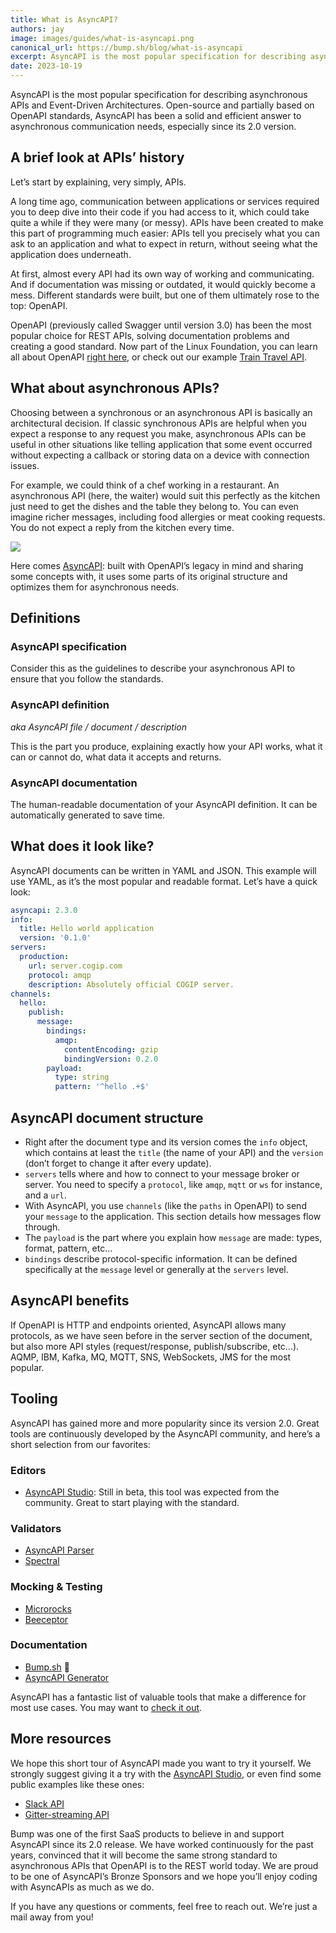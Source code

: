 ```yaml
---
title: What is AsyncAPI?
authors: jay
image: images/guides/what-is-asyncapi.png
canonical_url: https://bump.sh/blog/what-is-asyncapi
excerpt: AsyncAPI is the most popular specification for describing asynchronous APIs and Event-Driven Architectures.
date: 2023-10-19
---
```


AsyncAPI is the most popular specification for describing asynchronous APIs and Event-Driven Architectures.
Open-source and partially based on OpenAPI standards, AsyncAPI has been a solid and efficient answer to asynchronous communication needs, especially since its 2.0 version.

## A brief look at APIs’ history

Let’s start by explaining, very simply, APIs.

A long time ago, communication between applications or services required you to deep dive into their code if you had access to it, which could take quite a while if they were many (or messy). APIs have been created to make this part of programming much easier: APIs tell you precisely what you can ask to an application and what to expect in return, without seeing what the application does underneath.

At first, almost every API had its own way of working and communicating. And if documentation was missing or outdated, it would quickly become a mess. Different standards were built, but one of them ultimately rose to the top: OpenAPI.

OpenAPI (previously called Swagger until version 3.0) has been the most popular choice for REST APIs, solving documentation problems and creating a good standard. Now part of the Linux Foundation, you can learn all about OpenAPI [right here](_guides/openapi/specification/v3.1/introduction/what-is-openapi.md), or check out our example [Train Travel API](https://bump.sh/blog/modern-openapi-petstore-replacement).

## What about asynchronous APIs?

Choosing between a synchronous or an asynchronous API is basically an architectural decision. If classic synchronous APIs are helpful when you expect a response to any request you make, asynchronous APIs can be useful in other situations like telling application that some event occurred without expecting a callback or storing data on a device with connection issues.

For example, we could think of a chef working in a restaurant. An asynchronous API (here, the waiter) would suit this perfectly as the kitchen just need to get the dishes and the table they belong to. You can even imagine richer messages, including food allergies or meat cooking requests. You do not expect a reply from the kitchen every time.

![](https://storage.googleapis.com/bump-blog-resources/what-is-asyncapi/muppets-muppet.gif)

Here comes [AsyncAPI](https://www.asyncapi.com/): built with OpenAPI’s legacy in mind and sharing some concepts with, it uses some parts of its original structure and optimizes them for asynchronous needs.

## Definitions

### AsyncAPI specification

Consider this as the guidelines to describe your asynchronous API to ensure that you follow the standards.

### AsyncAPI definition

*aka AsyncAPI file / document / description*

This is the part you produce, explaining exactly how your API works, what it can or cannot do, what data it accepts and returns.

### AsyncAPI documentation

The human-readable documentation of your AsyncAPI definition. It can be automatically generated to save time.

## What does it look like?

AsyncAPI documents can be written in YAML and JSON. This example will use YAML, as it’s the most popular and readable format. Let’s have a quick look:

```yaml
asyncapi: 2.3.0
info:
  title: Hello world application
  version: '0.1.0'
servers:
  production:
    url: server.cogip.com
    protocol: amqp
    description: Absolutely official COGIP server.
channels:
  hello:
    publish:
      message:
        bindings:
          amqp:
            contentEncoding: gzip
            bindingVersion: 0.2.0
        payload:
          type: string
          pattern: '^hello .+$'
```

## AsyncAPI document structure

- Right after the document type and its version comes the `info` object, which contains at least the `title` (the name of your API) and the `version` (don’t forget to change it after every update).
- `servers` tells where and how to connect to your message broker or server. You need to specify a `protocol`, like `amqp`, `mqtt` or `ws` for instance, and a `url`.
- With AsyncAPI, you use `channels` (like the `paths` in OpenAPI) to send your `message` to the application. This section details how messages flow through.
- The `payload` is the part where you explain how `message` are made: types, format, pattern, etc...
- `bindings` describe protocol-specific information. It can be defined specifically at the `message` level or generally at the `servers` level.

## AsyncAPI benefits

If OpenAPI is HTTP and endpoints oriented, AsyncAPI allows many protocols, as we have seen before in the server section of the document, but also more API styles (request/response, publish/subscribe, etc...). AQMP, IBM, Kafka, MQ, MQTT, SNS, WebSockets, JMS for the most popular.

## Tooling

AsyncAPI has gained more and more popularity since its version 2.0. Great tools are continuously developed by the AsyncAPI community, and here’s a short selection from our favorites:

### Editors

- [AsyncAPI Studio](https://studio.asyncapi.com/?url=https://raw.githubusercontent.com/asyncapi/asyncapi/v2.2.0/examples/simple.yml): Still in beta, this tool was expected from the community. Great to start playing with the standard.

### Validators

- [AsyncAPI Parser](https://github.com/asyncapi/parser-js)
- [Spectral](https://stoplight.io/open-source/spectral/)

### Mocking & Testing

- [Microrocks](https://microcks.io/)
- [Beeceptor](https://beeceptor.com/)

### Documentation

- [Bump.sh](https://bump.sh) 💙
- [AsyncAPI Generator](https://github.com/asyncapi/generator)

AsyncAPI has a fantastic list of valuable tools that make a difference for most use cases. You may want to [check it out](https://www.asyncapi.com/docs/community/tooling).

## More resources

We hope this short tour of AsyncAPI made you want to try it yourself. We strongly suggest giving it a try with the [AsyncAPI Studio](https://studio.asyncapi.com/?url=https://raw.githubusercontent.com/asyncapi/asyncapi/v2.2.0/examples/simple.yml), or even find some public examples like these ones:

- [Slack API](https://api.slack.com/apis/connections/events-api)
- [Gitter-streaming API](https://github.com/asyncapi/spec/blob/8ff3d0d30d23f152e520263ab7a8a4e305f52dc3/examples/gitter-streaming.yml)

Bump was one of the first SaaS products to believe in and support AsyncAPI since its 2.0 release. We have worked continuously for the past years, convinced that it will become the same strong standard to asynchronous APIs that OpenAPI is to the REST world today.
We are proud to be one of AsyncAPI’s Bronze Sponsors and we hope you’ll enjoy coding with AsyncAPIs as much as we do.

If you have any questions or comments, feel free to reach out. We’re just a mail away from you!
